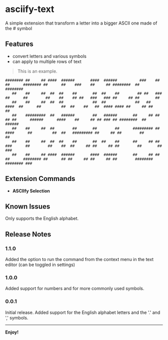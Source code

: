 # asciify-text

A simple extension that transform a letter into a bigger ASCII one made of the # symbol

## Features

* convert letters and various symbols
* can apply to multiple rows of text


>This is an example.

```
######## ##     ## ####  ######       ####  ######          ###    ##    ##      ######## ##      ##    ###    ##     ## ########  ##       ########      
   ##    ##     ##  ##  ##    ##       ##  ##    ##        ## ##   ###   ##      ##        ##    ##    ## ##   ###   ### ##     ## ##       ##            
   ##    ##     ##  ##  ##             ##  ##             ##   ##  ####  ##      ##         ##  ##    ##   ##  #### #### ##     ## ##       ##            
   ##    #########  ##   ######        ##   ######       ##     ## ## ## ##      ######      ####    ##     ## ## ### ## ########  ##       ######        
   ##    ##     ##  ##        ##       ##        ##      ######### ##  ####      ##         ##  ##   ######### ##     ## ##        ##       ##            
   ##    ##     ##  ##  ##    ##       ##  ##    ##      ##     ## ##   ###      ##        ##    ##  ##     ## ##     ## ##        ##       ##       ###  
   ##    ##     ## ####  ######       ####  ######       ##     ## ##    ##      ######## ##      ## ##     ## ##     ## ##        ######## ######## ###  
```

## Extension Commands
* **ASCIIfy Selection**

## Known Issues

Only supports the English alphabet.

## Release Notes

### 1.1.0

Added the option to run the command from the context menu in the text editor (can be toggled in settings)

### 1.0.0

Added support for numbers and for more commonly used symbols.

### 0.0.1

Initial release. Added support for the English alphabet letters and the '.' and ',' symbols.

-----------------------------------------------------------------------------------------------------------

**Enjoy!**
